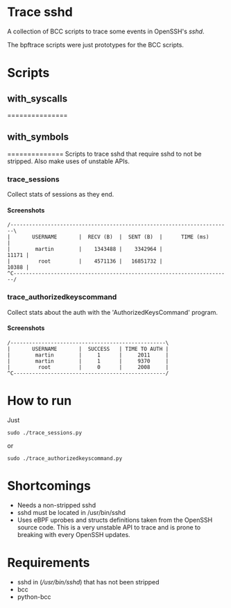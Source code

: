 # Trace sshd

A collection of BCC scripts to trace some events in OpenSSH's *sshd*.

The bpftrace scripts were just prototypes for the BCC scripts.

# Scripts

## with_syscalls
===============

## with_symbols
==============
Scripts to trace sshd that require sshd to not be stripped.
Also make uses of unstable APIs.

### trace_sessions
Collect stats of sessions as they end.

#### Screenshots
```
/-----------------------------------------------------------------------\
|       USERNAME       |  RECV (B)  |  SENT (B)  |      TIME (ms)       |
|        martin        |    1343488 |    3342964 |                11171 |
|         root         |    4571136 |   16851732 |                10388 |
^C----------------------------------------------------------------------/
```
### trace_authorizedkeyscommand
Collect stats about the auth with the 'AuthorizedKeysCommand' program.

#### Screenshots
```
/--------------------------------------------------\
|       USERNAME       |  SUCCESS   | TIME TO AUTH |
|        martin        |     1      |     2011     |
|        martin        |     1      |     9370     |
|         root         |     0      |     2008     |
^C-------------------------------------------------/
```
# How to run
Just
```
sudo ./trace_sessions.py
```
or 
```
sudo ./trace_authorizedkeyscommand.py
```

# Shortcomings
* Needs a non-stripped sshd
* sshd must be located in /usr/bin/sshd
* Uses eBPF uprobes and structs definitions taken from the OpenSSH source code.
  This is a very unstable API to trace and is prone to breaking
  with every OpenSSH updates.

# Requirements
* sshd in (*/usr/bin/sshd*) that has not been stripped
* bcc
* python-bcc

